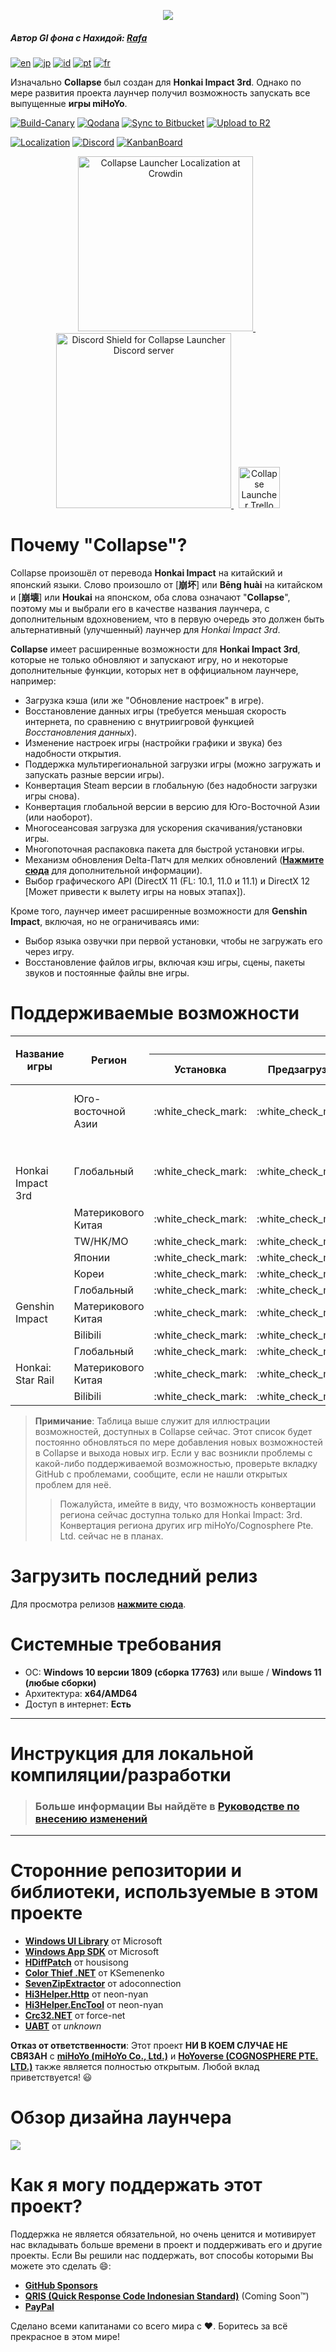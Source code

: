 
<p align="center">
  <img src="https://raw.githubusercontent.com/neon-nyan/CollapseLauncher-Page/main/images/NewBannerv2_color.webp"/>
</p>

##### Автор GI фона с Нахидой: [Rafa](https://www.pixiv.net/en/users/3970196)

[![en](https://img.shields.io/badge/lang-en-red.svg)](https://github.com/neon-nyan/Collapse/blob/main/README.md) [![jp](https://img.shields.io/badge/lang-jp-red.svg)](https://github.com/neon-nyan/Collapse/blob/main/README.ja-jp.md) [![id](https://img.shields.io/badge/lang-id-red.svg)](https://github.com/neon-nyan/Collapse/blob/main/README.id-id.md) [![pt](https://img.shields.io/badge/lang-pt-red.svg)](https://github.com/neon-nyan/Collapse/blob/main/README.pt-pt.md) [![fr](https://img.shields.io/badge/lang-fr-red.svg)](https://github.com/neon-nyan/Collapse/blob/main/README.fr-fr.md)

Изначально **Collapse** был создан для **Honkai Impact 3rd**. Однако по мере развития проекта лаунчер получил возможность запускать все выпущенные **игры miHoYo**.

[![Build-Canary](https://github.com/neon-nyan/Collapse/actions/workflows/build.yml/badge.svg?branch=main)](https://github.com/neon-nyan/Collapse/actions/workflows/build.yml)
[![Qodana](https://github.com/CollapseLauncher/Collapse/actions/workflows/qodana-scan.yml/badge.svg)](https://github.com/CollapseLauncher/Collapse/actions/workflows/qodana-scan.yml)
[![Sync to Bitbucket](https://github.com/neon-nyan/CollapseLauncher-ReleaseRepo/actions/workflows/sync-to-bitbucket.yml/badge.svg)](https://github.com/neon-nyan/CollapseLauncher-ReleaseRepo/actions/workflows/sync-to-bitbucket.yml)
[![Upload to R2](https://github.com/neon-nyan/CollapseLauncher-ReleaseRepo/actions/workflows/upload-to-r2.yml/badge.svg)](https://github.com/neon-nyan/CollapseLauncher-ReleaseRepo/actions/workflows/upload-to-r2.yml)


[![Localization](https://img.shields.io/badge/Localization-Transifex-blue)](https://explore.transifex.com/collapse-launcher/collapse-mainapp/)
[![Discord](https://img.shields.io/badge/Join_Community-Discord-5865F2)](https://discord.gg/vJd2exaS7j)
[![KanbanBoard](https://img.shields.io/badge/Kanban_Board-Trello-white)](https://trello.com/b/rsqrnn15/collapse-launcher-tracker)

<p align="center">
    <a href="https://explore.transifex.com/collapse-launcher/collapse-mainapp/" target="_blank">
       <img src="https://upload.wikimedia.org/wikipedia/commons/f/f7/Transifex_logo.svg" alt="Collapse Launcher Localization at Crowdin" Width=280/>
	</a>
    &nbsp;
    <a href="https://discord.gg/vJd2exaS7j" target="_blank">
        <img src="https://discordapp.com/api/guilds/1116150300324139131/widget.png?style=banner2" alt="Discord Shield for Collapse Launcher Discord server" Width=280/>
    </a>
    &nbsp;
    <a href="https://trello.com/b/rsqrnn15/collapse-launcher-tracker" target="_blank">
        <img src="https://cdn.discordapp.com/attachments/593053443761897482/1137795596191797318/logo-gradient-white-trello.svg" alt="Collapse Launcher Trello board" Height=66/>
    </a>
</p>

# Почему "Collapse"?
Collapse произошёл от перевода **Honkai Impact** на китайский и японский языки. Слово произошло от [**崩坏**] или **Bēng huài** на китайском и [**崩壊**] или **Houkai** на японском, оба слова означают "**Collapse**", поэтому мы и выбрали его в качестве названия лаунчера, с дополнительным вдохновением, что в первую очередь это должен быть альтернативный (улучшенный) лаунчер для *Honkai Impact 3rd*.

**Collapse** имеет расширенные возможности для **Honkai Impact 3rd**, которые не только обновляют и запускают игру, но и некоторые дополнительные функции, которых нет в оффициальном лаунчере, например: 
* Загрузка кэша (или же "Обновление настроeк" в игре).
* Восстановление данных игры (требуется меньшая скорость интернета, по сравнению с внутриигровой функцией *Восстановления данных*).
* Изменение настроек игры (настройки графики и звука) без надобности открытия.
* Поддержка мультирегиональной загрузки игры (можно загружать и запускать разные версии игры).
* Конвертация Steam версии в глобальную (без надобности загрузки игры снова).
* Конвертация глобальной версии в версию для Юго-Восточной Азии (или наоборот).
* Многосеансовая загрузка для ускорения скачивания/установки игры.
* Многопоточная распаковка пакета для быстрой установки игры.
* Механизм обновления Delta-Патч для мелких обновлений ([**Нажмите сюда**](https://github.com/neon-nyan/CollapseLauncher/wiki/Update-Game-Region-with-Delta-Patch) для дополнительной информации).
* Выбор графического API (DirectX 11 (FL: 10.1, 11.0 и 11.1) и DirectX 12 [Может привести к вылету игры на новых этапах]).

Кроме того, лаунчер имеет расширенные возможности для **Genshin Impact**, включая, но не ограничиваясь ими:
* Выбор языка озвучки при первой установки, чтобы не загружать его через игру.
* Восстановление файлов игры, включая кэш игры, сцены, пакеты звуков и постоянные файлы вне игры.

# Поддерживаемые возможности 
<table>
  <thead>
    <tr>
      <th rowspan="2">Название игры</th>
      <th rowspan="2">Регион</th>
      <th colspan="7">Возможности</th>
    </tr>
    <tr>
      <th>Установка</th>
      <th>Предзагрузка</th>
      <th>Обновление</th>
      <th>Восстановление данных</th>
      <th>Обновление кэша</th>
      <th>Настройки игры</th>
      <th>Конвертация региона игры</th>
    </tr>
  </thead>
  <tbody>
    <tr>
      <td rowspan="6">Honkai Impact 3rd</td>
      <td>Юго-восточной Азии</td>
      <td>:white_check_mark:</td>
      <td>:white_check_mark:</td>
      <td>:white_check_mark: (Доступны обычные и Delta-патчи)</td>
      <td>:white_check_mark:</td>
      <td>:white_check_mark:</td>
      <td>:white_check_mark:</td>
      <td>:white_check_mark: <br> (Из ЮВА -&gt; глобальный) </td>
    </tr>
    <tr>
      <td>Глобальный</td>
      <td>:white_check_mark:</td>
      <td>:white_check_mark:</td>
      <td>:white_check_mark: (Доступны обычные и Delta-патчи)</td>
      <td>:white_check_mark:</td>
      <td>:white_check_mark:</td>
      <td>:white_check_mark:</td>
      <td>:white_check_mark: <br> (Из Steam -&gt; глобальный) <br> (из глобального -&gt; ЮВА) </td>
    </tr>
    <tr>
      <td>Материкового Китая</td>
      <td>:white_check_mark:</td>
      <td>:white_check_mark:</td>
      <td>:white_check_mark:</td>
      <td>:white_check_mark:</td>
      <td>:white_check_mark:</td>
      <td>:white_check_mark:</td>
      <td>Недоступно</td>
    </tr>
    <tr>
      <td>TW/HK/MO</td>
      <td>:white_check_mark:</td>
      <td>:white_check_mark:</td>
      <td>:white_check_mark:</td>
      <td>:white_check_mark:</td>
      <td>:white_check_mark:</td>
      <td>:white_check_mark:</td>
      <td>Недоступно</td>
    </tr>
    <tr>
      <td>Японии</td>
      <td>:white_check_mark:</td>
      <td>:white_check_mark:</td>
      <td>:white_check_mark:</td>
      <td>:white_check_mark:</td>
      <td>:white_check_mark:</td>
      <td>:white_check_mark:</td>
      <td>Недоступно</td>
    </tr>
    <tr>
      <td>Кореи</td>
      <td>:white_check_mark:</td>
      <td>:white_check_mark:</td>
      <td>:white_check_mark:</td>
      <td>:white_check_mark:</td>
      <td>:white_check_mark:</td>
      <td>:white_check_mark:</td>
      <td>Недоступно</td>
    </tr>
    <tr>
      <td rowspan="3">Genshin Impact</td>
      <td>Глобальный</td>
      <td>:white_check_mark:</td>
      <td>:white_check_mark:</td>
      <td>:white_check_mark:</td>
      <td>:white_check_mark:</td>
      <td>Недоступно</td>
      <td>:white_check_mark:</td>
      <td>Недоступно</td>
    </tr>
    <tr>
      <td>Материкового Китая</td>
      <td>:white_check_mark:</td>
      <td>:white_check_mark:</td>
      <td>:white_check_mark:</td>
      <td>:white_check_mark:</td>
      <td>Недоступно</td>
      <td>:white_check_mark:</td>
      <td>Недоступно</td>
    </tr>
    <tr>
      <td>Bilibili</td>
      <td>:white_check_mark:</td>
      <td>:white_check_mark:</td>
      <td>:white_check_mark:</td>
      <td>:white_check_mark:</td>
      <td>Недоступно</td>
      <td>:white_check_mark:</td>
      <td>Недоступно</td>
    </tr>
    <tr>
      <td rowspan="3">Honkai: Star Rail</td>
      <td>Глобальный</td>
      <td>:white_check_mark:</td>
      <td>:white_check_mark:</td>
      <td>:white_check_mark:</td>
      <td>:white_check_mark:</td>
      <td>:white_check_mark:</td>
      <td>:white_check_mark:</td>
      <td>Недоступно</td>
    </tr>
    <tr>
      <td>Материкового Китая</td>
      <td>:white_check_mark:</td>
      <td>:white_check_mark:</td>
      <td>:white_check_mark:</td>
      <td>:white_check_mark:</td>
      <td>:white_check_mark:</td>
      <td>:white_check_mark:</td>
      <td>Недоступно</td>
    </tr>
    <tr>
      <td>Bilibili</td>
      <td>:white_check_mark:</td>
      <td>:white_check_mark:</td>
      <td>:white_check_mark:</td>
      <td>:white_check_mark:</td>
      <td>:white_check_mark:</td>
      <td>:white_check_mark:</td>
      <td>Недоступно</td>
    </tr>
  </tbody>
</table>

> **Примичание**:
> Таблица выше служит для иллюстрации возможностей, доступных в Collapse сейчас. Этот список будет постоянно обновляться по мере добавления новых возможностей в Collapse и выхода новых игр. Если у вас возникли проблемы с какой-либо поддерживаемой возможностью, проверьте вкладку GitHub с проблемами, сообщите, если не нашли открытых проблем для неё.
> > Пожалуйста, имейте в виду, что возможность конвертации региона сейчас доступна только для Honkai Impact: 3rd. Конвертация региона других игр miHoYo/Cognosphere Pte. Ltd. сейчас не в планах.

# Загрузить последний релиз
Для просмотра релизов [**нажмите сюда**](https://github.com/neon-nyan/CollapseLauncher/releases).

# Системные требования
- ОС: **Windows 10 версии 1809 (сборка 17763)** или выше / **Windows 11 (любые сборки)**
- Архитектура: **x64/AMD64**
- Доступ в интернет: **Есть**

***

# Инструкция для локальной компиляции/разработки
> ### Больше информации Вы найдёте в [**Руководстве по внесению изменений**](https://github.com/neon-nyan/Collapse/blob/main/CONTRIBUTING.md)

***

# Сторонние репозитории и библиотеки, используемые в этом проекте
- [**Windows UI Library**](https://github.com/microsoft/microsoft-ui-xaml) от Microsoft
- [**Windows App SDK**](https://github.com/microsoft/WindowsAppSDK) от Microsoft
- [**HDiffPatch**](https://github.com/sisong/HDiffPatch) от housisong
- [**Color Thief .NET**](https://github.com/neon-nyan/ColorThief) от KSemenenko
- [**SevenZipExtractor**](https://github.com/neon-nyan/SevenZipExtractor) от adoconnection
- [**Hi3Helper.Http**](https://github.com/neon-nyan/Hi3Helper.Http) от neon-nyan
- [**Hi3Helper.EncTool**](https://github.com/neon-nyan/Hi3Helper.EncTool) от neon-nyan
- [**Crc32.NET**](https://github.com/neon-nyan/Crc32.NET) от force-net
- [**UABT**](https://github.com/neon-nyan/UABT) от _unknown_

**Отказ от ответственности**: Этот проект **НИ В КОЕМ СЛУЧАЕ НЕ СВЯЗАН** с [**miHoYo (miHoYo Co., Ltd.)**](https://www.mihoyo.com/) и [**HoYoverse (COGNOSPHERE PTE. LTD.)**](https://www.hoyoverse.com/en-us) также является полностью открытым. Любой вклад приветствуется! 😃

# Обзор дизайна лаунчера
![](https://raw.githubusercontent.com/neon-nyan/CollapseLauncher-Page/main/images/UI%20Overview%20RC2.webp)

# Как я могу поддержать этот проект?
Поддержка не является обязательной, но очень ценится и мотивирует нас вкладывать больше времени в проект и поддерживать его и другие проекты. Если Вы решили нас поддержать, вот способы которыми Вы можете это сделать :smile::
- **[GitHub Sponsors](https://github.com/sponsors/neon-nyan)**
- **[QRIS (Quick Response Code Indonesian Standard)](https://qris.id/homepage/)** (Coming Soon:tm:)
- **[PayPal](https://paypal.me/neonnyan)**

Сделано всеми капитанами со всего мира с ❤️. Боритесь за всё прекрасное в этом мире!
